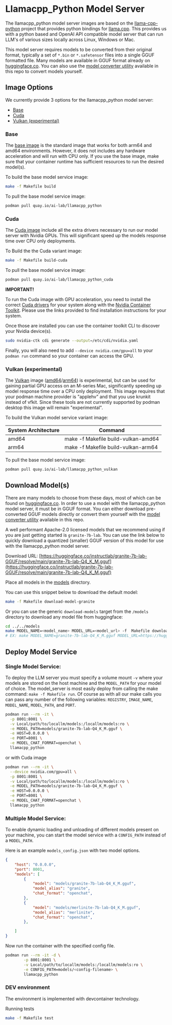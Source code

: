 # Llamacpp_Python Model Server

The llamacpp_python model server images are based on the [llama-cpp-python](https://github.com/abetlen/llama-cpp-python) project that provides python bindings for [llama.cpp](https://github.com/ggerganov/llama.cpp). This provides us with a python based and OpenAI API compatible model server that can run LLM's of various sizes locally across Linux, Windows or Mac.

This model server requires models to be converted from their original format, typically a set of `*.bin` or `*.safetensor` files into a single GGUF formatted file. Many models are available in GGUF format already on [huggingface.co](https://huggingface.co). You can also use the [model converter utility](../../convert_models/) available in this repo to convert models yourself.


## Image Options

We currently provide 3 options for the llamacpp_python model server:
* [Base](#base)
* [Cuda](#cuda)
* [Vulkan (experimental)](#vulkan-experimental)

### Base

The [base image](../llamacpp_python/base/Containerfile) is the standard image that works for both arm64 and amd64 environments. However, it does not includes any hardware acceleration and will run with CPU only. If you use the base image, make sure that your container runtime has sufficient resources to run the desired model(s).

To build the base model service image:

```bash
make -f Makefile build
```
To pull the base model service image:

```bash
podman pull quay.io/ai-lab/llamacpp_python
```


### Cuda

The [Cuda image](../llamacpp_python/cuda/Containerfile) include all the extra drivers necessary to run our model server with Nvidia GPUs. This will significant speed up the models response time over CPU only deployments.

To Build the the Cuda variant image:
```bash
make -f Makefile build-cuda
```

To pull the base model service image:

```bash
podman pull quay.io/ai-lab/llamacpp_python_cuda
```

**IMPORTANT!**

To run the Cuda image with GPU acceleration, you need to install the correct [Cuda drivers](https://docs.nvidia.com/cuda/cuda-installation-guide-linux/index.html#driver-installation) for your system along with the [Nvidia Container Toolkit](https://docs.nvidia.com/datacenter/cloud-native/container-toolkit/latest/install-guide.html#). Please use the links provided to find installation instructions for your system.

Once those are installed you can use the container toolkit CLI to discover your Nvidia device(s).
```bash
sudo nvidia-ctk cdi generate --output=/etc/cdi/nvidia.yaml
```

Finally, you will also need to add `--device nvidia.com/gpu=all` to your `podman run` command so your container can access the GPU.


### Vulkan (experimental)

The [Vulkan](https://docs.vulkan.org/guide/latest/what_is_vulkan.html) image ([amd64](../llamacpp_python/vulkan/amd64/Containerfile)/[arm64](../llamacpp_python/vulkan/arm64/Containerfile)) is experimental, but can be used for gaining partial GPU access on an M-series Mac, significantly speeding up model response time over a CPU only deployment. This image requires that your podman machine provider is "applehv" and that you use krunkit instead of vfkit. Since these tools are not currently supported by podman desktop this image will remain "experimental".

To build the Vulkan model service variant image:

| System Architecture | Command |
|---|---|
| amd64 | make -f Makefile build-vulkan-amd64 |
| arm64 | make -f Makefile build-vulkan-arm64 |

To pull the base model service image:

```bash
podman pull quay.io/ai-lab/llamacpp_python_vulkan
```



## Download Model(s)

There are many models to choose from these days, most of which can be found on [huggingface.co](https://huggingface.co). In order to use a model with the llamacpp_python model server, it must be in GGUF format. You can either download pre-converted GGUF models directly or convert them yourself with the [model converter utility](../../convert_models/) available in this repo.

A well performant Apache-2.0 licensed models that we recommend using if you are just getting started is
`granite-7b-lab`. You can use the link below to quickly download a quantized (smaller) GGUF version of this model for use with the llamacpp_python model server.

Download URL: [https://huggingface.co/instructlab/granite-7b-lab-GGUF/resolve/main/granite-7b-lab-Q4_K_M.gguf](https://huggingface.co/instructlab/granite-7b-lab-GGUF/resolve/main/granite-7b-lab-Q4_K_M.gguf)

Place all models in the [models](../../models/) directory.

You can use this snippet below to download the default model:

```bash
make -f Makefile download-model-granite
```

Or you can use the generic `download-models` target from the `/models` directory to download any model file from huggingface:

```bash
cd ../../models
make MODEL_NAME=<model_name> MODEL_URL=<model_url> -f  Makefile download-model
# EX: make MODEL_NAME=granite-7b-lab-Q4_K_M.gguf MODEL_URL=https://huggingface.co/instructlab/granite-7b-lab-GGUF/resolve/main/granite-7b-lab-Q4_K_M.gguf -f  Makefile download-model
```


## Deploy Model Service

### Single Model Service:

To deploy the LLM server you must specify a volume mount `-v` where your models are stored on the host machine and the `MODEL_PATH` for your model of choice. The model_server is most easily deploy from calling the make command: `make -f Makefile run`. Of course as with all our make calls you can pass any number of the following variables: `REGISTRY`, `IMAGE_NAME`, `MODEL_NAME`, `MODEL_PATH`, and `PORT`.

```bash
podman run --rm -it \
  -p 8001:8001 \
  -v Local/path/to/locallm/models:/locallm/models:ro \
  -e MODEL_PATH=models/granite-7b-lab-Q4_K_M.gguf \
  -e HOST=0.0.0.0 \
  -e PORT=8001 \
  -e MODEL_CHAT_FORMAT=openchat \
  llamacpp_python
```

or with Cuda image

```bash
podman run --rm -it \
  --device nvidia.com/gpu=all \
  -p 8001:8001 \
  -v Local/path/to/locallm/models:/locallm/models:ro \
  -e MODEL_PATH=models/granite-7b-lab-Q4_K_M.gguf \
  -e HOST=0.0.0.0 \
  -e PORT=8001 \
  -e MODEL_CHAT_FORMAT=openchat \
  llamacpp_python
```
### Multiple Model Service:

To enable dynamic loading and unloading of different models present on your machine, you can start the model service with a `CONFIG_PATH` instead of a `MODEL_PATH`.

Here is an example `models_config.json` with two model options.

```json
{
    "host": "0.0.0.0",
    "port": 8001,
    "models": [
        {
            "model": "models/granite-7b-lab-Q4_K_M.gguf",
            "model_alias": "granite",
            "chat_format": "openchat",
        },
        {
            "model": "models/merlinite-7b-lab-Q4_K_M.gguf",
            "model_alias": "merlinite",
            "chat_format": "openchat",
        },

    ]
}
```

Now run the container with the specified config file.

```bash
podman run --rm -it -d \
        -p 8001:8001 \
        -v Local/path/to/locallm/models:/locallm/models:ro \
        -e CONFIG_PATH=models/<config-filename> \
        llamacpp_python
```

### DEV environment

The environment is implemented with devcontainer technology.

Running tests

```bash
make -f Makefile test
```
